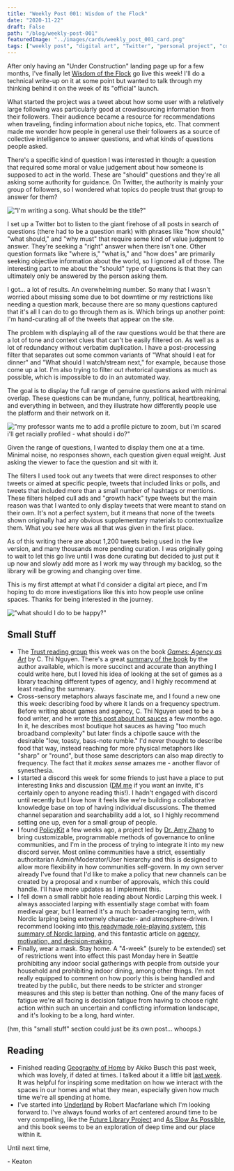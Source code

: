 ```yaml
---
title: "Weekly Post 001: Wisdom of the Flock"
date: "2020-11-22"
draft: False
path: "/blog/weekly-post-001"
featuredImage: "../images/cards/weekly_post_001_card.png"
tags: ["weekly post", "digital art", "Twitter", "personal project", "collective intelligence"]
---
```


After only having an "Under Construction" landing page up for a few months, I've finally let [Wisdom of the Flock](https://wisdomoftheflock.com) go live this week! I'll do a technical write-up on it at some point but wanted to talk through my thinking behind it on the week of its "official" launch. 

What started the project was a tweet about how some user with a relatively large following was particularly good at crowdsourcing information from their followers. Their audience became a resource for recommendations when traveling, finding information about niche topics, etc. That comment made me wonder how people in general use their followers as a source of collective intelligence to answer questions, and what kinds of questions people asked. 

There's a specific kind of question I was interested in though: a question that required some moral or value judgement about how someone is supposed to act in the world. These are "should" questions and they're all asking some authority for guidance. On Twitter, the authority is mainly your group of followers, so I wondered what topics do people trust that group to answer for them? 

!["I'm writing a song. What should be the title?"](../images/wotf_song_title.png)

I set up a Twitter bot to listen to the giant firehose of all posts in search of questions (there had to be a question mark) with phrases like "how should," "what should," and "why must" that require some kind of value judgment to answer. They're seeking a "right" answer when there isn't one. Other question formats like "where is," "what is," and "how does" are primarily seeking objective information about the world, so I ignored all of those. The interesting part to me about the "should" type of questions is that they can ultimately only be answered by the person asking them. 

I got... a lot of results. An overwhelming number. So many that I wasn't worried about missing some due to bot downtime or my restrictions like needing a question mark, because there are so many questions captured that it's all I can do to go through them as is. Which brings up another point: I'm hand-curating all of the tweets that appear on the site. 

The problem with displaying all of the raw questions would be that there are a lot of tone and context clues that can't be easily filtered on. As well as a lot of redundancy without verbatim duplication. I have a post-processing filter that separates out some common variants of "What should I eat for dinner" and "What should I watch/stream next," for example, because those come up a lot. I'm also trying to filter out rhetorical questions as much as possible, which is impossible to do in an automated way. 

The goal is to display the full range of genuine questions asked with minimal overlap. These questions can be mundane, funny, political, heartbreaking, and everything in between, and they illustrate how differently people use the platform and their network on it.

!["my professor wants me to add a profile picture to zoom, but i'm scared i'll get racially profiled - what should i do?"](../images/wotf_profile_picture.png)

Given the range of questions, I wanted to display them one at a time. Minimal noise, no responses shown, each question given equal weight. Just asking the viewer to face the question and sit with it. 

The filters I used took out any tweets that were direct responses to other tweets or aimed at specific people, tweets that included links or polls, and tweets that included more than a small number of hashtags or mentions. These filters helped cull ads and "growth hack" type tweets but the main reason was that I wanted to only display tweets that were meant to stand on their own. It's not a perfect system, but it means that none of the tweets shown originally had any obvious supplementary materials to contextualize them. What you see here was all that was given in the first place. 

As of this writing there are about 1,200 tweets being used in the live version, and many thousands more pending curation. I was originally going to wait to let this go live until I was done curating but decided to just put it up now and slowly add more as I work my way through my backlog, so the library will be growing and changing over time. 

This is my first attempt at what I'd consider a digital art piece, and I'm hoping to do more investigations like this into how people use online spaces. Thanks for being interested in the journey.

!["what should I do to be happy?"](../images/wotf_happy.png)

## Small Stuff

- The [Trust reading group](https://trust.support/events/collective-reading-with-joanna-games-agency-as-art) this week was on the book *[Games: Agency as Art](https://global.oup.com/academic/product/games-9780190052089?cc=us&lang=en&#)* by C. Thi Nguyen. There's a great [summary of the book](https://philpapers.org/archive/NGUPOG.pdf) by the author available, which is more succinct and accurate than anything I could write here, but I loved his idea of looking at the set of games as a library teaching different types of agency, and I highly recommend at least reading the summary.
- Cross-sensory metaphors always fascinate me, and I found a new one this week: describing food by where it lands on a frequency spectrum. Before writing about games and agency, C. Thi Nguyen used to be a food writer, and he wrote [this post about hot sauces](https://objectionable.net/2020/08/11/a-theory-of-hot-sauces-with-recommendations/) a few months ago. In it, he describes most boutique hot sauces as having "too much broadband complexity" but later finds a chipotle sauce with the desirable "low, toasty, bass-note rumble." I'd never thought to describe food that way, instead reaching for more physical metaphors like "sharp" or "round", but those same descriptors can also map directly to frequency. The fact that it *makes sense* amazes me - another flavor of synesthesia.
- I started a discord this week for some friends to just have a place to put interesting links and discussion ([DM me](https://twitter.com/keaton_sa) if you want an invite, it's certainly open to anyone reading this!). I hadn't engaged with discord until recently but I love how it feels like we're building a collaborative knowledge base on top of having individual discussions. The themed channel separation and searchability add a lot, so I highly recommend setting one up, even for a small group of people.
- I found [PolicyKit](https://policykit.org/) a few weeks ago, a project led by [Dr. Amy Zhang](https://homes.cs.washington.edu/~axz/) to bring customizable, programmable methods of governance to online communities, and I'm in the process of trying to integrate it into my new discord server. Most online communities have a strict, essentially authoritarian Admin/Moderator/User hierarchy and this is designed to allow more flexibility in how communities self-govern. In my own server already I've found that I'd like to make a policy that new channels can be created by a proposal and x number of approvals, which this could handle. I'll have more updates as I implement this.
- I fell down a small rabbit hole reading about Nordic Larping this week. I always associated larping with essentially stage combat with foam medieval gear, but I learned it's a much broader-ranging term, with Nordic larping being extremely character- and atmosphere-driven. I recommend looking into [this readymade role-playing system](https://whenourdestiniesmeet.files.wordpress.com/2013/07/when-our-destinies-meet-130711.pdf), [this summary of Nordic larping](https://nordiclarp.org/what-is-nordic-larp/), and this fantastic article on [agency, motivation, and decision-making](https://nordiclarp.org/2020/04/27/maps-loops-and-larp/).
- Finally, wear a mask. Stay home. A "4-week" (surely to be extended) set of restrictions went into effect this past Monday here in Seattle prohibiting any indoor social gatherings with people from outside your household and prohibiting indoor dining, among other things. I'm not really equipped to comment on how poorly this is being handled and treated by the public, but there needs to be stricter and stronger measures and this step is better than nothing. One of the many faces of fatigue we're all facing is decision fatigue from having to choose right action within such an uncertain and conflicting information landscape, and it's looking to be a long, hard winter.

(hm, this "small stuff" section could just be its own post... whoops.)

## Reading

- Finished reading [Geography of Home](https://www.goodreads.com/book/show/162712.Geography_of_Home) by Akiko Busch this past week, which was lovely, if dated at times. I talked about it a little bit [last week](https://ksarmentrout.com/blog/weekly-post-11-15-20). It was helpful for inspiring some meditation on how we interact with the spaces in our homes and what they mean, especially given how much time we're all spending at home.
- I've started into [Underland](https://www.goodreads.com/book/show/53121631-underland) by Robert Macfarlane which I'm looking forward to. I've always found works of art centered around time to be very compelling, like the [Future Library Project](http://futurelibrary.no/) and [As Slow As Possible](https://en.wikipedia.org/wiki/As_Slow_as_Possible), and this book seems to be an exploration of deep time and our place within it.


Until next time,

\- Keaton
